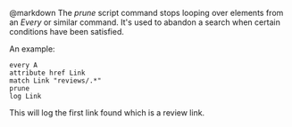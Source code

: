 @markdown
The *prune* script command stops looping over elements from an *Every* or
	similar command.  It's used to abandon a search when certain conditions have
	been satisfied.

An example:

~~~
every A
attribute href Link
match Link "reviews/.*"
prune
log Link
~~~

This will log the first link found which is a review link.
